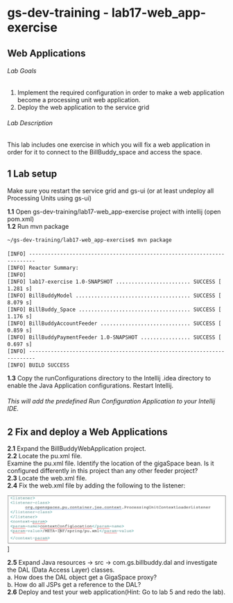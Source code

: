 # gs-dev-training - lab17-web_app-exercise

## 	Web Applications

###### Lab Goals
1.  Implement the required configuration in order to make a web application become a processing unit web application. 
2.  Deploy the web application to the service grid
###### Lab Description
This lab includes one exercise in which you will fix a web application in order for it to connect to the BillBuddy_space and access the space.
## 1 Lab setup
Make sure you restart the service grid and gs-ui (or at least undeploy all Processing Units using gs-ui)


**1.1** Open gs-dev-training/lab17-web_app-exercise project with intellij (open pom.xml)<br>
**1.2** Run mvn package

    ~/gs-dev-training/lab17-web_app-exercise$ mvn package
    
    [INFO] ------------------------------------------------------------------------
    [INFO] Reactor Summary:
    [INFO] 
    [INFO] lab17-exercise 1.0-SNAPSHOT ........................ SUCCESS [  1.281 s]
    [INFO] BillBuddyModel ..................................... SUCCESS [  8.079 s]
    [INFO] BillBuddy_Space .................................... SUCCESS [  1.176 s]
    [INFO] BillBuddyAccountFeeder ............................. SUCCESS [  0.859 s]
    [INFO] BillBuddyPaymentFeeder 1.0-SNAPSHOT ................ SUCCESS [  0.697 s]
    [INFO] ------------------------------------------------------------------------
    [INFO] BUILD SUCCESS

**1.3** Copy the runConfigurations directory to the Intellij .idea directory to enable the Java Application configurations. Restart Intellij.
###### This will add the predefined Run Configuration Application to your Intellij IDE.

## 2	Fix and deploy a Web Applications
**2.1**	Expand the BillBuddyWebApplication project. <br />
**2.2**	Locate the pu.xml file. <br />
Examine the pu.xml file. Identify the location of the gigaSpace bean. 
Is it configured differently in this project than any other feeder project? <br /> 
**2.3**	Locate the web.xml file. <br />
**2.4**	Fix the web.xml file by adding the following to the listener:

![snapshot](Pictures/Picture1.png)]

**2.5**	Expand Java resources -> src -> com.gs.billbuddy.dal 
and investigate the DAL (Data Access Layer) classes. <br />
a.	How does the DAL object get a GigaSpace proxy? <br />
b.	How do all JSPs get a reference to the DAL? <br />
**2.6**	Deploy and test your web application(Hint: Go to lab 5 and redo the lab).
